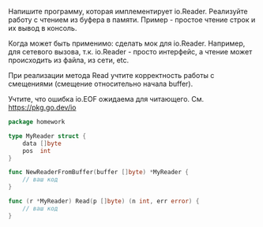 Напишите программу, которая имплементирует io.Reader. Реализуйте работу с чтением из буфера в памяти. Пример - простое чтение строк и их вывод в консоль.

Когда может быть применимо: сделать мок для io.Reader. Например, для сетевого вызова, т.к. io.Reader - просто интерфейс, а чтение может происходить из файла, из сети, etc.

При реализации метода Read учтите корректность работы с смещениями (смещение относительно начала buffer).

Учтите, что ошибка io.EOF ожидаема для читающего. См. https://pkg.go.dev/io

```go
package homework

type MyReader struct {
	data []byte
	pos  int
}

func NewReaderFromBuffer(buffer []byte) *MyReader {
	// ваш код
}

func (r *MyReader) Read(p []byte) (n int, err error) {
	// ваш код
}
```